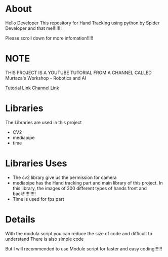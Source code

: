 # About

Hello Developer
This repository for Hand Tracking using python by Spider Developer and that me!!!!!!!

Please scroll down for more infomation!!!!!

# NOTE
THIS PROJECT IS A YOUTUBE TUTORIAL FROM A CHANNEL CALLED Murtaza's Workshop - Robotics and AI 

[Tutorial Link](https://www.youtube.com/watch?v=NZde8Xt78Iw)
[Channel Link](https://www.youtube.com/channel/UCYUjYU5FveRAscQ8V21w81A)

# Libraries 
The Libraries are used in this project 
* CV2
* mediapipe
* time

# Libraries Uses
* The cv2 library give us the permission for camera
* mediapipe has the Hand tracking part and main library of this project. In this library, the images of 300 different types of hands front and back!!!!!!!!!!
* Time is used for fps part 

# Details 
With the modula script you can reduce the size of code and difficult to understand
There is also simple code

But I will recommended to use Module script for faster and easy coding!!!!!! 
